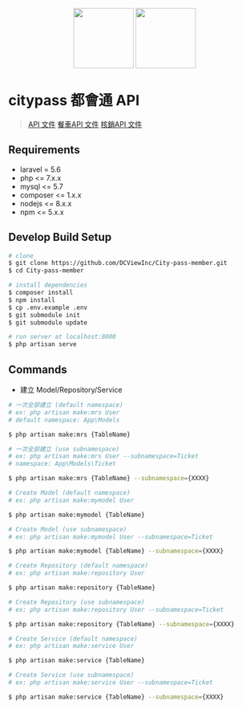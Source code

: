 <p align="center">
	<img width="120px" src="https://citypass.tw/dist/img/logo.c862357.png">
	<img width="120px" src="https://laravel.com/assets/img/components/logo-laravel.svg">
</p>

# citypass 都會通 API

> [API 文件](https://docs.google.com/document/d/17p_UjZoGNmQtGf9UVJp1Jsj6cPzUox-5Sa1PUlGPE-k/edit)
> [餐車API 文件](https://docs.google.com/document/d/1Y8C2cRS-av0zEUZus7hwiIT3s7yLlUx3gw0Q7E3Xw_4/edit#heading=h.i4vxyfuzqyiz)
> [核銷API 文件](https://docs.google.com/document/d/19LZGWO_MHCichyHHXQKAgjfYXszcNcTMFdmqFuHVexg/edit#heading=h.i4vxyfuzqyiz)

## Requirements

* laravel = 5.6
* php <= 7.x.x
* mysql <= 5.7
* composer <= 1.x.x
* nodejs <= 8.x.x
* npm <= 5.x.x

## Develop Build Setup

``` bash
# clone
$ git clone https://github.com/DCViewInc/City-pass-member.git
$ cd City-pass-member

# install dependencies
$ composer install
$ npm install
$ cp .env.example .env
$ git submodule init
$ git submodule update

# run server at localhost:8000
$ php artisan serve
```

## Commands
- 建立 Model/Repository/Service

``` bash
# 一次全部建立 (default namespace)
# ex: php artisan make:mrs User
# default namespace: App\Models

$ php artisan make:mrs {TableName}

# 一次全部建立 (use subnamespace)
# ex: php artisan make:mrs User --subnamespace=Ticket
# namespace: App\Models\Ticket

$ php artisan make:mrs {TableName} --subnamespace={XXXX}

# Create Model (default namespace)
# ex: php artisan make:mymodel User

$ php artisan make:mymodel {TableName}

# Create Model (use subnamespace)
# ex: php artisan make:mymodel User --subnamespace=Ticket

$ php artisan make:mymodel {TableName} --subnamespace={XXXX}

# Create Repository (default namespace)
# ex: php artisan make:repository User

$ php artisan make:repository {TableName}

# Create Repository (use subnamespace)
# ex: php artisan make:repository User --subnamespace=Ticket

$ php artisan make:repository {TableName} --subnamespace={XXXX}

# Create Service (default namespace)
# ex: php artisan make:service User

$ php artisan make:service {TableName}

# Create Service (use subnamespace)
# ex: php artisan make:service User --subnamespace=Ticket

$ php artisan make:service {TableName} --subnamespace={XXXX}
```

